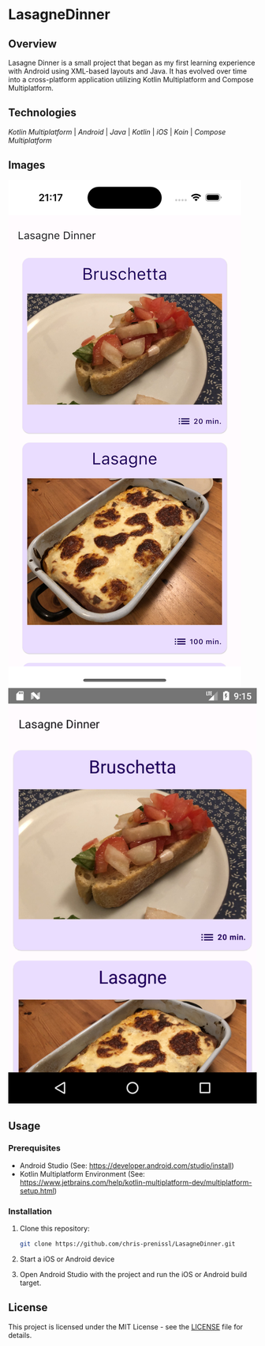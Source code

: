 # LasagneDinner

## Overview

Lasagne Dinner is a small project that began as my first learning experience with Android using 
XML-based layouts and Java. It has evolved over time into a cross-platform application 
utilizing Kotlin Multiplatform and Compose Multiplatform.

## Technologies

_Kotlin Multiplatform_ | _Android_ | _Java_ | _Kotlin_ | _iOS_ | _Koin_ | _Compose Multiplatform_ 

## Images

![iOS](screenshots/screenshot_ios.png) ![Android](screenshots/screenshot_android.png)

## Usage

### Prerequisites

- Android Studio (See: https://developer.android.com/studio/install)
- Kotlin Multiplatform Environment (See: https://www.jetbrains.com/help/kotlin-multiplatform-dev/multiplatform-setup.html)

### Installation

1. Clone this repository:
   ```bash
   git clone https://github.com/chris-prenissl/LasagneDinner.git
   ```

2. Start a iOS or Android device

3. Open Android Studio with the project and run the iOS or Android build target.

## License

This project is licensed under the MIT License - see the [LICENSE](LICENSE.md) file for details.